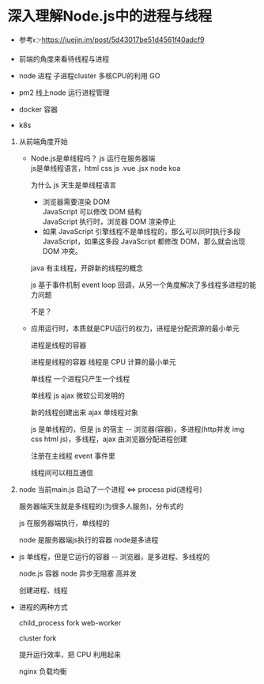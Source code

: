 # 深入理解Node.js中的进程与线程  
- 参考👉https://juejin.im/post/5d43017be51d4561f40adcf9  

- 前端的角度来看待线程与进程  
- node 进程 子进程cluster 多核CPU的利用 GO  
- pm2 线上node 运行进程管理  
- docker 容器  
- k8s  

1. 从前端角度开始  
   - Node.js是单线程吗？  js 运行在服务器端  
     js是单线程语言，html css js .vue .jsx node koa  

     为什么 js 天生是单线程语言  
     + 浏览器需要渲染 DOM  
       JavaScript 可以修改 DOM 结构  
       JavaScript 执行时，浏览器 DOM 渲染停止  
     + 如果 JavaScript 引擎线程不是单线程的，那么可以同时执行多段 JavaScript，如果这多段 JavaScript 都修改 DOM，那么就会出现 DOM 冲突。  

     java 有主线程，开辟新的线程的概念  

     js 基于事件机制 event loop 回调，从另一个角度解决了多线程多进程的能力问题  

     不是？ 

   - 应用运行时，本质就是CPU运行的权力，进程是分配资源的最小单元  

     进程是线程的容器  

     进程是线程的容器 线程是 CPU 计算的最小单元  

     单线程 一个进程只产生一个线程  

     单线程 js ajax 微软公司发明的  

     新的线程创建出来 ajax 单线程对象  

     js 是单线程的，但是 js 的宿主 -- 浏览器(容器)，多进程(http并发 img css html js)，多线程，ajax 由浏览器分配进程创建  

     注册在主线程 event 事件里  

     线程间可以相互通信

2. node 当前main.js 启动了一个进程 <=> process pid(进程号)  

   服务器端天生就是多线程的(为很多人服务)，分布式的  

   js 在服务器端执行，单线程的  

   node 是服务器端js执行的容器 node是多进程  

- js 单线程，但是它运行的容器 -- 浏览器，是多进程、多线程的  
  
  node.js 容器 node 异步无阻塞 高并发 
  
  创建进程、线程  

- 进程的两种方式  

  child_process  fork  web-worker  

  cluster  fork  

  提升运行效率，把 CPU 利用起来  

  nginx 负载均衡  